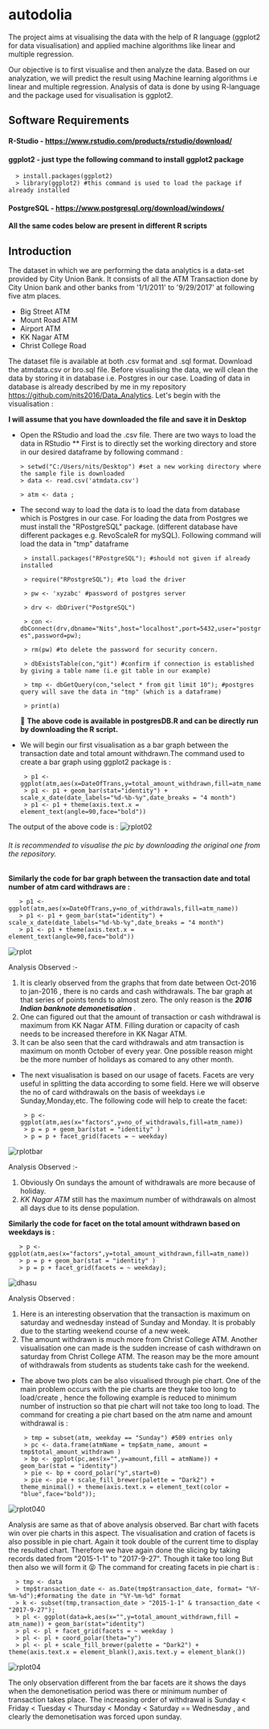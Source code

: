 # autodolia
The project aims at visualising the data with the help of R language (ggplot2 for data visualisation) and applied machine algorithms like linear and multiple regression.

Our objective is to first visualise and then analyze the data. Based on our analyzation, we will predict the result using Machine learning algorithms i.e linear and multiple regression. Analysis of data is done by using R-language and the package used for visualisation is ggplot2.

## Software Requirements
 #### R-Studio - https://www.rstudio.com/products/rstudio/download/
 #### ggplot2  - just type the following command to install ggplot2 package
      > install.packages(ggplot2)
      > library(ggplot2) #this command is used to load the package if already installed
 #### PostgreSQL - https://www.postgresql.org/download/windows/     
 
 __All the same codes below are present in different R scripts__
 
 ## Introduction
 The dataset in which we are performing the data analytics is a data-set provided by City Union Bank. It consists of all the ATM Transaction done by City Union bank and other banks from '1/1/2011' to '9/29/2017' at following five atm places.
 * Big Street ATM
 * Mount Road ATM
 * Airport ATM
 * KK Nagar ATM
 * Christ College Road
 
The dataset file is available at both .csv format and .sql format. Download the atmdata.csv or bro.sql file. Before visualising the data, we will clean the data by storing it in database i.e. Postgres in our case. Loading of data in database is already described by me in my repository https://github.com/nits2016/Data_Analytics.
Let's begin with the visualisation :

__I will assume that you have downloaded the file and save it in Desktop__

* Open the RStudio and load the .csv file. There are two ways to load the data in RStudio 
** First is to directly set the working directory and store in our desired dataframe by following command :

   `> setwd("C:/Users/nits/Desktop") #set a new working directory where the sample file is downloaded `   
   `> data <- read.csv('atmdata.csv')`
   
   `> atm <- data ;`
   
* The second way to load the data is to load the data from database which is Postgres in our case. For loading the data from Postgres we must install the "RPostgreSQL" package. (different database have different packages e.g. RevoScaleR for mySQL).
Following command will load the data in "tmp" dataframe


   ` > install.packages("RPostgreSQL"); #should not given if already installed` 

   ` > require("RPostgreSQL"); #to load the driver`

   ` > pw <- 'xyzabc' #password of postgres server`

   ` > drv <- dbDriver("PostgreSQL")`

   ` > con <- dbConnect(drv,dbname="Nits",host="localhost",port=5432,user="postgres",password=pw);`

   ` > rm(pw) #to delete the password for security concern.`
  
   ` > dbExistsTable(con,"git") #confirm if connection is established by giving a table name (i.e git table in our example)`
   
   ` > tmp <- dbGetQuery(con,"select * from git limit 10"); #postgres query will save the data in "tmp" (which is a dataframe)`

   ` > print(a)`

  :metal: __The above code is available in postgresDB.R and can be directly run by downloading the R script.__
  
* We will begin our first visualisation as a bar graph between the transaction date and total amount withdrawn.The command used to create a bar graph using ggplot2 package is :

       > p1 <- ggplot(atm,aes(x=DateOfTrans,y=total_amount_withdrawn,fill=atm_name)) 
       > p1 <- p1 + geom_bar(stat="identity") + scale_x_date(date_labels="%d-%b-%y",date_breaks = "4 month")
       > p1 <- p1 + theme(axis.text.x = element_text(angle=90,face="bold"))
 
 The output of the above code is : 
 ![rplot02](https://user-images.githubusercontent.com/22686274/35112030-c7d5f282-fca2-11e7-8b24-251489cb959f.png)
 ###### It is recommended to visualise the pic by downloading the original one from the repository.
 
 __Similarly the code for bar graph between the transaction date and total number of atm card withdraws are :__
 
       > p1 <- ggplot(atm,aes(x=DateOfTrans,y=no_of_withdrawals,fill=atm_name)) 
       > p1 <- p1 + geom_bar(stat="identity") + scale_x_date(date_labels="%d-%b-%y",date_breaks = "4 month")
       > p1 <- p1 + theme(axis.text.x = element_text(angle=90,face="bold"))

![rplot](https://user-images.githubusercontent.com/22686274/35112240-6f90d654-fca3-11e7-8d41-2afae1f5f454.png)

Analysis Observed :- 
1. It is clearly observed from the graphs that from date between Oct-2016 to jan-2016 , there is no cards and cash withdrawals. The bar graph at that series of points tends to almost zero. The only reason is the ___2016 Indian banknote demonetisation___ .
2. One can figured out that the amount of transaction or cash withdrawal is maximum from KK Nagar ATM. Filling duration or capacity of cash needs to be increased therefore in KK Nagar ATM. 
3. It can be also seen that the card withdrawals and atm transaction is maximum on month October of every year. One possible reason might be the more number of holidays as comared to any other month.

* The next visualisation is based on our usage of facets. Facets are very useful in splitting the data according to some field. Here we will observe the no of card withdrawals on the basis of weekdays i.e Sunday,Monday,etc. The following code will help to create the facet:

       > p <- ggplot(atm,aes(x="factors",y=no_of_withdrawals,fill=atm_name))
       > p = p + geom_bar(stat = "identity" )
       > p = p + facet_grid(facets = ~ weekday)
       
![rplotbar](https://user-images.githubusercontent.com/22686274/35113015-091d7a96-fca6-11e7-841a-e1769ae5c073.png)

Analysis Observed :- 
1. Obviously On sundays the amount of withdrawals are more because of holiday.
2. *KK Nagar ATM* still has the maximum number of withdrawals on almost all days due to its dense population.

 __Similarly the code for facet on the total amount withdrawn based on weekdays is :__
 
       > p <- ggplot(atm,aes(x="factors",y=total_amount_withdrawn,fill=atm_name))
       > p = p + geom_bar(stat = "identity" )
       > p = p + facet_grid(facets = ~ weekday);
 
 ![dhasu](https://user-images.githubusercontent.com/22686274/35113282-e6a32b90-fca6-11e7-800c-bbd032d5c458.png)

Analysis Observed :
1. Here is an interesting observation that the transaction is maximum on saturday and wednesday instead of Sunday and Monday. It is probably due to the starting weekend course of a new week.
2. The amount withdrawn is much more from Christ College ATM. Another visualisation one can made is the sudden increase of cash withdrawn on saturday from Christ College ATM. The reason may be the more amount of withdrawals from students as students take cash for the weekend.

* The above two plots can be also visualised through pie chart. One of the main problem occurs with the pie charts are they take too long to load/create , hence the following example is reduced to minimum number of instruction so that pie chart will not take too long to load. The command for creating a pie chart based on the atm name and amount withdrawal is :

       > tmp = subset(atm, weekday == "Sunday") #509 entries only
       > pc <- data.frame(atmName = tmp$atm_name, amount = tmp$total_amount_withdrawn )
       > bp <- ggplot(pc,aes(x="",y=amount,fill = atmName)) + geom_bar(stat = "identity")
       > pie <- bp + coord_polar("y",start=0)
       > pie <- pie + scale_fill_brewer(palette = "Dark2") + theme_minimal() + theme(axis.text.x = element_text(color =      "blue",face="bold"));

![rplot040](https://user-images.githubusercontent.com/22686274/35113957-347b558e-fca9-11e7-9fee-6d48c6b6a214.png)

Analysis are same as that of above analysis observed. Bar chart with facets win over pie charts in this aspect. The visualisation and cration of facets is also possible in pie chart. Again it took double of the current time to display the resulted chart. Therefore we have again done the slicing by taking records dated from "2015-1-1" to "2017-9-27". Though it take too long But then also we will form it :stuck_out_tongue_closed_eyes: The command for creating facets in pie chart is :

      > tmp <- data
      > tmp$transaction_date <- as.Date(tmp$transaction_date, format= "%Y-%m-%d");#formating the date in "%Y-%m-%d" format
      > k <- subset(tmp,transaction_date > "2015-1-1" & transaction_date < "2017-9-27");
      > pl <- ggplot(data=k,aes(x="",y=total_amount_withdrawn,fill = atm_name)) + geom_bar(stat="identity")
      > pl <- pl + facet_grid(facets = ~ weekday )
      > pl <- pl + coord_polar(theta="y")
      > pl <- pl + scale_fill_brewer(palette = "Dark2") + theme(axis.text.x = element_blank(),axis.text.y = element_blank())

![rplot04](https://user-images.githubusercontent.com/22686274/35114252-2251e9bc-fcaa-11e7-9991-77d42245bce4.png)

The only observation different from the bar facets are it shows the days when the demonetisation period was there or minimum number of transaction takes place. The increasing order of withdrawal is Sunday < Friday < Tuesday < Thursday < Monday < Saturday == Wednesday , and clearly the demonetisation was forced upon sunday. 

       
 

    
